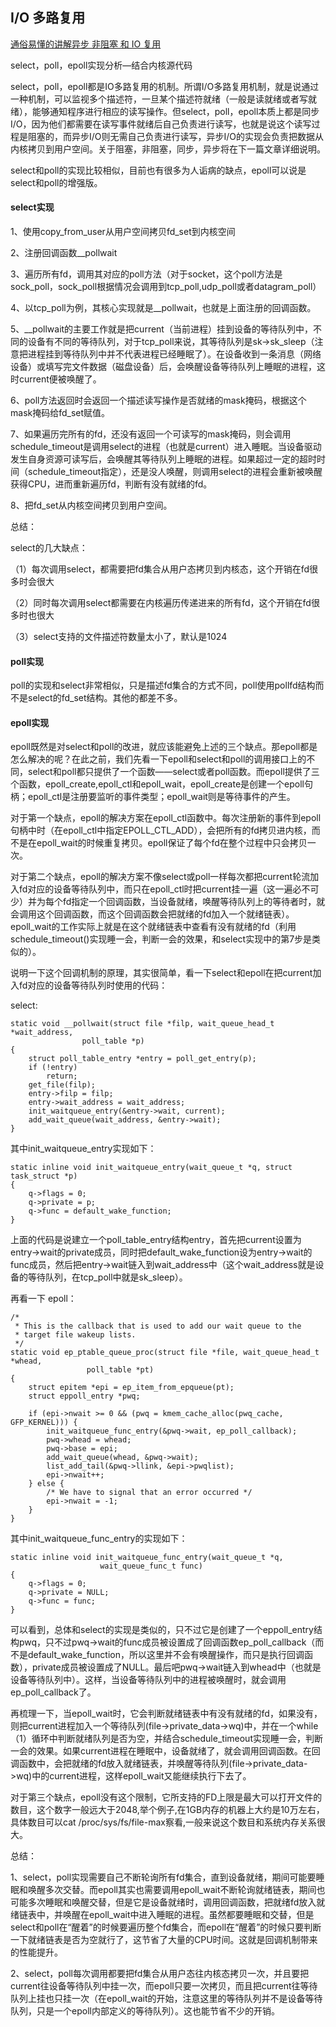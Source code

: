 ## I/O 多路复用

[通俗易懂的讲解异步 非阻塞 和 IO 复用](https://www.zybuluo.com/phper/note/595507)

select，poll，epoll实现分析—结合内核源代码

select，poll，epoll都是IO多路复用的机制。所谓I/O多路复用机制，就是说通过一种机制，可以监视多个描述符，一旦某个描述符就绪（一般是读就绪或者写就绪），能够通知程序进行相应的读写操作。但select，poll，epoll本质上都是同步I/O，因为他们都需要在读写事件就绪后自己负责进行读写，也就是说这个读写过程是阻塞的，而异步I/O则无需自己负责进行读写，异步I/O的实现会负责把数据从内核拷贝到用户空间。关于阻塞，非阻塞，同步，异步将在下一篇文章详细说明。

select和poll的实现比较相似，目前也有很多为人诟病的缺点，epoll可以说是select和poll的增强版。

#### select实现

1、使用copy_from_user从用户空间拷贝fd_set到内核空间

2、注册回调函数__pollwait

3、遍历所有fd，调用其对应的poll方法（对于socket，这个poll方法是sock_poll，sock_poll根据情况会调用到tcp_poll,udp_poll或者datagram_poll）

4、以tcp_poll为例，其核心实现就是__pollwait，也就是上面注册的回调函数。

5、__pollwait的主要工作就是把current（当前进程）挂到设备的等待队列中，不同的设备有不同的等待队列，对于tcp_poll来说，其等待队列是sk->sk_sleep（注意把进程挂到等待队列中并不代表进程已经睡眠了）。在设备收到一条消息（网络设备）或填写完文件数据（磁盘设备）后，会唤醒设备等待队列上睡眠的进程，这时current便被唤醒了。

6、poll方法返回时会返回一个描述读写操作是否就绪的mask掩码，根据这个mask掩码给fd_set赋值。

7、如果遍历完所有的fd，还没有返回一个可读写的mask掩码，则会调用schedule_timeout是调用select的进程（也就是current）进入睡眠。当设备驱动发生自身资源可读写后，会唤醒其等待队列上睡眠的进程。如果超过一定的超时时间（schedule_timeout指定），还是没人唤醒，则调用select的进程会重新被唤醒获得CPU，进而重新遍历fd，判断有没有就绪的fd。

8、把fd_set从内核空间拷贝到用户空间。

总结：

select的几大缺点：

（1）每次调用select，都需要把fd集合从用户态拷贝到内核态，这个开销在fd很多时会很大

（2）同时每次调用select都需要在内核遍历传递进来的所有fd，这个开销在fd很多时也很大

（3）select支持的文件描述符数量太小了，默认是1024

#### poll实现

poll的实现和select非常相似，只是描述fd集合的方式不同，poll使用pollfd结构而不是select的fd_set结构。其他的都差不多。

#### epoll实现

epoll既然是对select和poll的改进，就应该能避免上述的三个缺点。那epoll都是怎么解决的呢？在此之前，我们先看一下epoll和select和poll的调用接口上的不同，select和poll都只提供了一个函数——select或者poll函数。而epoll提供了三个函数，epoll_create,epoll_ctl和epoll_wait，epoll_create是创建一个epoll句柄；epoll_ctl是注册要监听的事件类型；epoll_wait则是等待事件的产生。

对于第一个缺点，epoll的解决方案在epoll_ctl函数中。每次注册新的事件到epoll句柄中时（在epoll_ctl中指定EPOLL_CTL_ADD），会把所有的fd拷贝进内核，而不是在epoll_wait的时候重复拷贝。epoll保证了每个fd在整个过程中只会拷贝一次。

对于第二个缺点，epoll的解决方案不像select或poll一样每次都把current轮流加入fd对应的设备等待队列中，而只在epoll_ctl时把current挂一遍（这一遍必不可少）并为每个fd指定一个回调函数，当设备就绪，唤醒等待队列上的等待者时，就会调用这个回调函数，而这个回调函数会把就绪的fd加入一个就绪链表）。epoll_wait的工作实际上就是在这个就绪链表中查看有没有就绪的fd（利用schedule_timeout()实现睡一会，判断一会的效果，和select实现中的第7步是类似的）。

说明一下这个回调机制的原理，其实很简单，看一下select和epoll在把current加入fd对应的设备等待队列时使用的代码：

select:

```
static void __pollwait(struct file *filp, wait_queue_head_t *wait_address,
                poll_table *p)
{
    struct poll_table_entry *entry = poll_get_entry(p);
    if (!entry)
        return;
    get_file(filp);
    entry->filp = filp;
    entry->wait_address = wait_address;
    init_waitqueue_entry(&entry->wait, current);
    add_wait_queue(wait_address, &entry->wait);
}
```

其中init_waitqueue_entry实现如下：

```
static inline void init_waitqueue_entry(wait_queue_t *q, struct task_struct *p)
{
    q->flags = 0;
    q->private = p;
    q->func = default_wake_function;
}
```

上面的代码是说建立一个poll_table_entry结构entry，首先把current设置为entry->wait的private成员，同时把default_wake_function设为entry->wait的func成员，然后把entry->wait链入到wait_address中（这个wait_address就是设备的等待队列，在tcp_poll中就是sk_sleep）。

再看一下 epoll：
```
/*
 * This is the callback that is used to add our wait queue to the
 * target file wakeup lists.
 */
static void ep_ptable_queue_proc(struct file *file, wait_queue_head_t *whead,
                 poll_table *pt)
{
    struct epitem *epi = ep_item_from_epqueue(pt);
    struct eppoll_entry *pwq;

    if (epi->nwait >= 0 && (pwq = kmem_cache_alloc(pwq_cache, GFP_KERNEL))) {
        init_waitqueue_func_entry(&pwq->wait, ep_poll_callback);
        pwq->whead = whead;
        pwq->base = epi;
        add_wait_queue(whead, &pwq->wait);
        list_add_tail(&pwq->llink, &epi->pwqlist);
        epi->nwait++;
    } else {
        /* We have to signal that an error occurred */
        epi->nwait = -1;
    }
}
```

其中init_waitqueue_func_entry的实现如下：

```
static inline void init_waitqueue_func_entry(wait_queue_t *q,
                    wait_queue_func_t func)
{
    q->flags = 0;
    q->private = NULL;
    q->func = func;
}
```

可以看到，总体和select的实现是类似的，只不过它是创建了一个eppoll_entry结构pwq，只不过pwq->wait的func成员被设置成了回调函数ep_poll_callback（而不是default_wake_function，所以这里并不会有唤醒操作，而只是执行回调函数），private成员被设置成了NULL。最后吧pwq->wait链入到whead中（也就是设备等待队列中）。这样，当设备等待队列中的进程被唤醒时，就会调用 ep_poll_callback了。

再梳理一下，当epoll_wait时，它会判断就绪链表中有没有就绪的fd，如果没有，则把current进程加入一个等待队列(file->private_data->wq)中，并在一个while（1）循环中判断就绪队列是否为空，并结合schedule_timeout实现睡一会，判断一会的效果。如果current进程在睡眠中，设备就绪了，就会调用回调函数。在回调函数中，会把就绪的fd放入就绪链表，并唤醒等待队列(file->private_data->wq)中的current进程，这样epoll_wait又能继续执行下去了。

对于第三个缺点，epoll没有这个限制，它所支持的FD上限是最大可以打开文件的数目，这个数字一般远大于2048,举个例子,在1GB内存的机器上大约是10万左右，具体数目可以cat /proc/sys/fs/file-max察看,一般来说这个数目和系统内存关系很大。

总结：

1、select，poll实现需要自己不断轮询所有fd集合，直到设备就绪，期间可能要睡眠和唤醒多次交替。而epoll其实也需要调用epoll_wait不断轮询就绪链表，期间也可能多次睡眠和唤醒交替，但是它是设备就绪时，调用回调函数，把就绪fd放入就绪链表中，并唤醒在epoll_wait中进入睡眠的进程。虽然都要睡眠和交替，但是select和poll在“醒着”的时候要遍历整个fd集合，而epoll在“醒着”的时候只要判断一下就绪链表是否为空就行了，这节省了大量的CPU时间。这就是回调机制带来的性能提升。

2、select，poll每次调用都要把fd集合从用户态往内核态拷贝一次，并且要把current往设备等待队列中挂一次，而epoll只要一次拷贝，而且把current往等待队列上挂也只挂一次（在epoll_wait的开始，注意这里的等待队列并不是设备等待队列，只是一个epoll内部定义的等待队列）。这也能节省不少的开销。